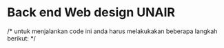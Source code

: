 # Back end Web design UNAIR
/* untuk menjalankan code ini anda harus melakukakan beberapa langkah berikut: */
